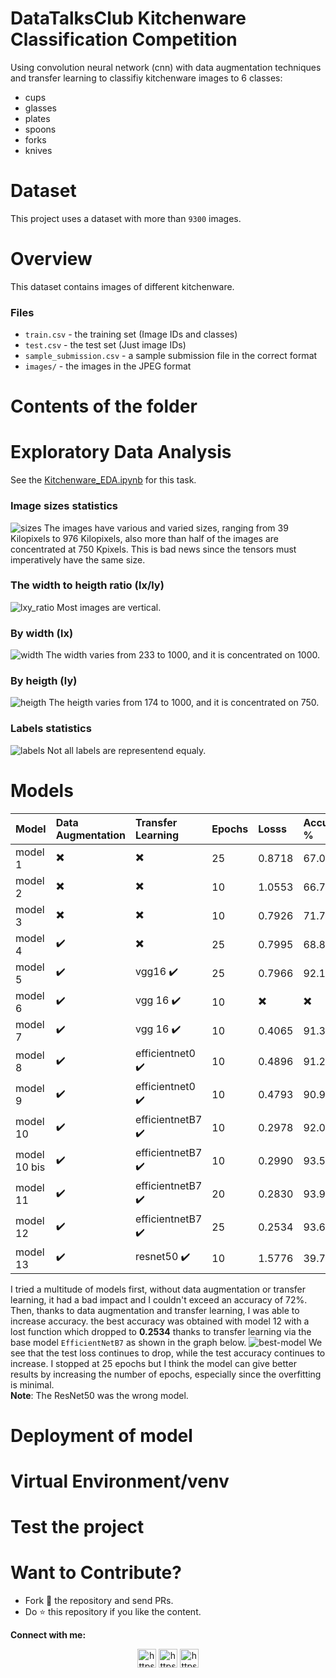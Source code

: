 # DataTalksClub Kitchenware Classification Competition

Using convolution neural network (cnn) with data augmentation techniques and transfer learning to classifiy kitchenware images to 6 classes:
 - cups
 - glasses
 - plates
 - spoons
 - forks
 - knives

 # Dataset

This project uses a dataset with more than `9300` images.

# Overview
This dataset contains images of different kitchenware.

### Files

* `train.csv` - the training set (Image IDs and classes)
* `test.csv` - the test set (Just image IDs)
* `sample_submission.csv` - a sample submission file in the correct format
* `images/` - the images in the JPEG format

# Contents of the folder 

# Exploratory Data Analysis
See the [Kitchenware_EDA.ipynb](./notebooks/Kitchenware_EDA.ipynb) for this task.

### Image sizes statistics
![sizes](./figures/sizes.png)
The images have various and varied sizes, ranging from 39 Kilopixels to 976 Kilopixels, also more than half of the images are concentrated at 750 Kpixels. This is bad news since the tensors must imperatively have the same size.

### The width to heigth ratio (lx/ly)
![lxy_ratio](./figures/ratio_lx_ly.png)
Most images are vertical.

### By width (lx)
![width](./figures/width.png)
The width varies from 233 to 1000, and it is concentrated on 1000.
### By heigth (ly)
![heigth](./figures/ly.png)
The heigth varies from 174 to 1000, and it is concentrated on 750.
### Labels statistics
![labels](./figures/labels.png)
Not all labels are representend equaly.

# Models
| Model | Data Augmentation | Transfer Learning | Epochs | Losss | Accuracy % |
|:---|:---|:---|:---|:---|:---|
|model 1|✖️|✖️|25|0.8718|67.0266|
|model 2|✖️|✖️|10|1.0553|66.7387|
|model 3|✖️|✖️|10|0.7926|71.7063|
|model 4|✔️|✖️|25|0.7995|68.8265|
|model 5|✔️|vgg16 ✔️|25|0.7966|92.1526|
|model 6|✔️|vgg 16 ✔️|10|✖️|✖️|
|model 7|✔️|vgg 16 ✔️|10|0.4065|91.3607|
|model 8|✔️|efficientnet0 ✔️|10|0.4896|91.2887|
|model 9|✔️|efficientnet0 ✔️|10|0.4793|90.9287|
|model 10|✔️|efficientnetB7 ✔️|10|0.2978|92.0806|
|model 10 bis|✔️|efficientnetB7 ✔️|10|0.2990|93.5925|
|model 11|✔️|efficientnetB7 ✔️|20|0.2830|93.9525|
|model 12|✔️|efficientnetB7 ✔️|25|0.2534|93.6645|
|model 13|✔️|resnet50 ✔️|10|1.5776|39.7408|

I tried a multitude of models first, without data augmentation or transfer learning, it had a bad impact and I couldn't exceed an accuracy of 72%. Then, thanks to data augmentation and transfer learning, I was able to increase accuracy. the best accuracy was obtained with model 12 with a lost function which dropped to **0.2534** thanks to transfer learning via the base model `EfficientNetB7` as shown in the graph below.
![best-model](./figures/model12.png)
We see that the test loss continues to drop, while the test accuracy continues to increase. I stopped at 25 epochs but I think the model can give better results by increasing the number of epochs, especially since the overfitting is minimal.  
**Note**:
The ResNet50 was the wrong model.
# Deployment of model

# Virtual Environment/venv

# Test the project

# Want to Contribute?
* Fork 🍴 the repository and send PRs.
* Do ⭐ this repository if you like the content.

**Connect with me:**

<p align="center">
  <a href="https://ma.linkedin.com/in/abdeljebbar-boubekri-656b30192" target="blank"><img align="center" src="https://www.vectorlogo.zone/logos/linkedin/linkedin-tile.svg" alt="https://ma.linkedin.com/in/abdeljebbar-boubekri-656b30192" height="30" width="30" /></a>
  <a href="https://www.twitter.com/marokart/" target="blank"><img align="center"  src="https://img.icons8.com/color/48/000000/twitter--v2.png" alt="https://www.twitter.com/marokart/" height="30" width="30" /></a>
  <a href="https://www.kaggle.com/dajebbar" target="blank">
    <img align="center" src="https://img.icons8.com/external-tal-revivo-shadow-tal-revivo/38/external-kaggle-an-online-community-of-data-scientists-and-machine-learners-owned-by-google-logo-shadow-tal-revivo.png" alt="https://www.kaggle.com/dajebbar" height="30" width="30" /></a>
  
</p>


